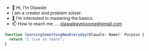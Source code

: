 - 👋 Hi, I’m Olawale
- I am a creator and problem solver.
- 👀 I’m interested in mastering the basics.
- 📫 How to reach me .... olawaleayejuyone@gmail.com

```javascript 
function learningSomethingNewEveryday(Olawale: Name): Purpose {
  return "I live to learn"; 
}

